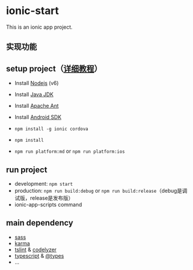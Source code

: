 # ionic-start

This is an ionic app project.

## 实现功能

## setup project（[详细教程](./SETUP.md)）

- Install [Nodejs](https://nodejs.org/zh-cn/) (v6)

- Install [Java JDK ](http://www.oracle.com/technetwork/java/javase/downloads/jdk8-downloads-2133151.html)

- Install [Apache Ant](http://mirror.tcpdiag.net/apache//ant/binaries/apache-ant-1.9.4-bin.zip)

- Install [Android SDK]( http://developer.android.com/sdk/index.html)

- `npm install -g ionic cordova`

- `npm install`

- `npm run platform:md` or `npm run platform:ios`

## run project

- development: `npm start`
- production: `npm run build:debug` or `npm run build:release`（debug是调试版，release是发布版）
- ionic-app-scripts command

## main dependency

- [sass](http://sass-lang.com/)
- [karma](https://karma-runner.github.io/1.0/index.html)
- [tslint](https://palantir.github.io/tslint/) & [codelyzer](https://github.com/mgechev/codelyzer)
- [typescript](https://www.typescriptlang.org/) & [@types](https://www.npmjs.com/~types)
- ...

